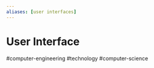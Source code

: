 ```yaml
---
aliases: [user interfaces]
---
```

# User Interface
#computer-engineering #technology #computer-science


